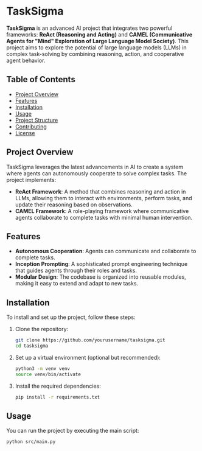 # TaskSigma

**TaskSigma** is an advanced AI project that integrates two powerful frameworks: **ReAct (Reasoning and Acting)** and **CAMEL (Communicative Agents for "Mind" Exploration of Large Language Model Society)**. This project aims to explore the potential of large language models (LLMs) in complex task-solving by combining reasoning, action, and cooperative agent behavior.

## Table of Contents

- [Project Overview](#project-overview)
- [Features](#features)
- [Installation](#installation)
- [Usage](#usage)
- [Project Structure](#project-structure)
- [Contributing](#contributing)
- [License](#license)

## Project Overview

TaskSigma leverages the latest advancements in AI to create a system where agents can autonomously cooperate to solve complex tasks. The project implements:

- **ReAct Framework**: A method that combines reasoning and action in LLMs, allowing them to interact with environments, perform tasks, and update their reasoning based on observations.
- **CAMEL Framework**: A role-playing framework where communicative agents collaborate to complete tasks with minimal human intervention.

## Features

- **Autonomous Cooperation**: Agents can communicate and collaborate to complete tasks.
- **Inception Prompting**: A sophisticated prompt engineering technique that guides agents through their roles and tasks.
- **Modular Design**: The codebase is organized into reusable modules, making it easy to extend and adapt to new tasks.

## Installation

To install and set up the project, follow these steps:

1. Clone the repository:
    ```bash
    git clone https://github.com/yourusername/tasksigma.git
    cd tasksigma
    ```

2. Set up a virtual environment (optional but recommended):
    ```bash
    python3 -m venv venv
    source venv/bin/activate
    ```

3. Install the required dependencies:
    ```bash
    pip install -r requirements.txt
    ```

## Usage

You can run the project by executing the main script:

```bash
python src/main.py
